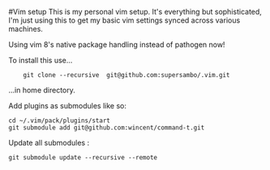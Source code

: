 #Vim setup
This is my personal vim setup. It's everything but sophisticated, I'm just using this to get my basic vim settings synced across various machines. 

Using vim 8's native package handling instead of pathogen now!

To install this use...
```
    git clone --recursive  git@github.com:supersambo/.vim.git

```

...in home directory.

Add plugins as submodules like so:

```
cd ~/.vim/pack/plugins/start
git submodule add git@github.com:wincent/command-t.git

```

Update all submodules :

```
git submodule update --recursive --remote

```
